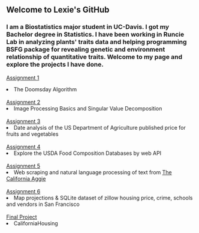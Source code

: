 ## Welcome to Lexie's GitHub

### I am a Biostatistics major student in UC-Davis. I got my Bachelor degree in Statistics. I have been working in Runcie Lab in analyzing plants' traits data and helping programming BSFG package for revealing genetic and environment relationship of quantitative traits. Welcome to my page and explore the projects I have done.


<a href = "HW1/assignment1.html">Assignment 1</a> <li> The Doomsday Algorithm </li> <br>
<a href = "HW2/assignment2.html">Assignment 2</a> <li> Image Processing Basics and Singular Value Decomposition</li> <br>
<a href = "HW3/assignment3.html">Assignment 3</a> <li> Date analysis of the US Department of Agriculture published price for fruits and vegetables</li><br>
<a href = "HW4/assignment4.html">Assignment 4</a> <li> Explore the USDA Food Composition Databases by web API</li><br>
<a href = "HW5/assignment5.html">Assignment 5</a> <li> Web scraping and natural language processing of text from <a href = "https://theaggie.org/"> The California Aggie</a> </li><br>
<a href = "HW6/assignment6.html">Assignment 6</a> <li> Map projections & SQLite dataset of zillow housing price, crime, schools and vendors in San Francisco</li><br>
<a href = "https://theaggie.org/">Final Project </a> <li> CaliforniaHousing</li>



